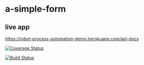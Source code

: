 # a-simple-form

## live app

<https://robot-process-automation-demo.herokuapp.com/api-docs>

[![Coverage Status](https://coveralls.io/repos/github/okezieobi/a-simple-form/badge.svg?branch=main)](https://coveralls.io/github/okezieobi/a-simple-form?branch=main)

[![Build Status](https://travis-ci.com/okezieobi/a-simple-form.svg?branch=main)](https://travis-ci.com/okezieobi/a-simple-form)